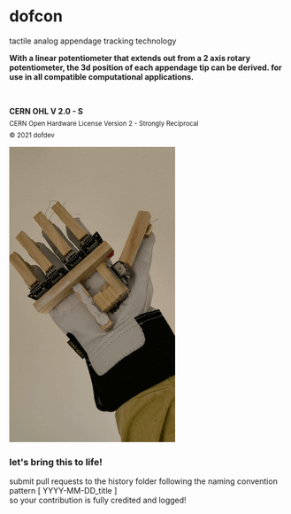 # dofcon
tactile analog appendage tracking technology

<b>With a linear potentiometer that extends out from a 2 axis rotary potentiometer, the 3d position of each appendage tip can be derived. for use in all compatible computational applications.</b>

<br>

**CERN OHL V 2.0 - S**  
<sub>CERN Open Hardware License Version 2 - Strongly Reciprocal  
© 2021 dofdev</sub>

<img src="https://github.com/dofdev/dofcon/blob/main/history/2021-4-19_dofcon.gif" width="300px">

<br>

<h3>let's bring this to life!</h3>

submit pull requests to the history folder following the naming convention pattern [ YYYY-MM-DD_title ]
<br>so your contribution is fully credited and logged!

